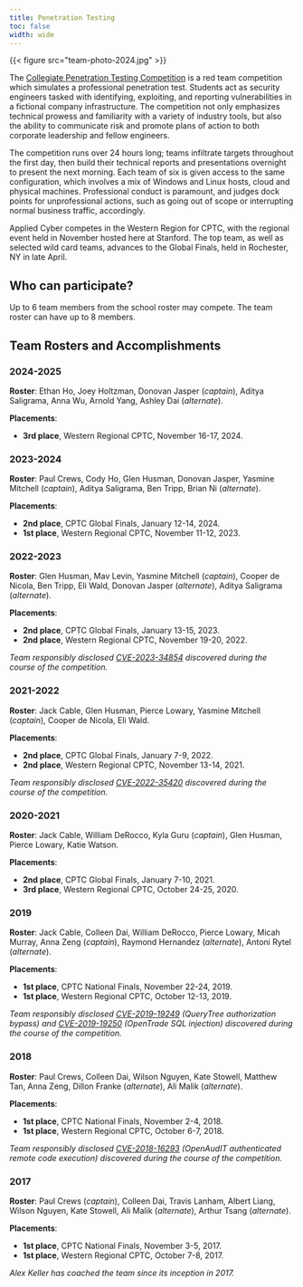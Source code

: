 ```yaml
---
title: Penetration Testing
toc: false
width: wide
---
```


{{< figure src="team-photo-2024.jpg" >}}

The [Collegiate Penetration Testing Competition](https://cp.tc) is a red team competition which simulates a professional penetration test. Students act as security engineers tasked with identifying, exploiting, and reporting vulnerabilities in a fictional company infrastructure. The competition not only emphasizes technical prowess and familiarity with a variety of industry tools, but also the ability to communicate risk and promote plans of action to both corporate leadership and fellow engineers.

The competition runs over 24 hours long; teams infiltrate targets throughout the first day, then build their technical reports and presentations overnight to present the next morning. Each team of six is given access to the same configuration, which involves a mix of Windows and Linux hosts, cloud and physical machines. Professional conduct is paramount, and judges dock points for unprofessional actions, such as going out of scope or interrupting normal business traffic, accordingly.

Applied Cyber competes in the Western Region for CPTC, with the regional event held in November hosted here at Stanford. The top team, as well as selected wild card teams, advances to the Global Finals, held in Rochester, NY in late April.

## Who can participate?

Up to 6 team members from the school roster may compete. The team roster can have up to 8 members.

## Team Rosters and Accomplishments

### 2024-2025

**Roster**: Ethan Ho, Joey Holtzman, Donovan Jasper (*captain*), Aditya Saligrama, Anna Wu, Arnold Yang, Ashley Dai (*alternate*).

**Placements**:
* **3rd place**, Western Regional CPTC, November 16-17, 2024.

### 2023-2024

**Roster**: Paul Crews, Cody Ho, Glen Husman, Donovan Jasper, Yasmine Mitchell (*captain*), Aditya Saligrama, Ben Tripp, Brian Ni (*alternate*).

**Placements**:
* **2nd place**, CPTC Global Finals, January 12-14, 2024.
* **1st place**, Western Regional CPTC, November 11-12, 2023.

### 2022-2023

**Roster**: Glen Husman, Mav Levin, Yasmine Mitchell (*captain*), Cooper de Nicola, Ben Tripp, Eli Wald, Donovan Jasper (*alternate*), Aditya Saligrama (*alternate*).

**Placements**:
* **2nd place**, CPTC Global Finals, January 13-15, 2023.
* **2nd place**, Western Regional CPTC, November 19-20, 2022.

*Team responsibly disclosed [CVE-2023-34854](https://cve.mitre.org/cgi-bin/cvename.cgi?name=CVE-2023-34854) discovered during the course of the competition.*

### 2021-2022

**Roster**: Jack Cable, Glen Husman, Pierce Lowary, Yasmine Mitchell (*captain*), Cooper de Nicola, Eli Wald.

**Placements**:
* **2nd place**, CPTC Global Finals, January 7-9, 2022.
* **2nd place**, Western Regional CPTC, November 13-14, 2021.

*Team responsibly disclosed [CVE-2022-35420](https://cve.mitre.org/cgi-bin/cvename.cgi?name=CVE-2022-35420) discovered during the course of the competition.*

### 2020-2021

**Roster**: Jack Cable, William DeRocco, Kyla Guru (*captain*), Glen Husman, Pierce Lowary, Katie Watson.

**Placements**:
* **2nd place**, CPTC Global Finals, January 7-10, 2021.
* **3rd place**, Western Regional CPTC, October 24-25, 2020.

### 2019

**Roster**: Jack Cable, Colleen Dai, William DeRocco, Pierce Lowary, Micah Murray, Anna Zeng (*captain*), Raymond Hernandez (*alternate*), Antoni Rytel (*alternate*).

**Placements**:
* **1st place**, CPTC National Finals, November 22-24, 2019.
* **1st place**, Western Regional CPTC, October 12-13, 2019.

*Team responsibly disclosed [CVE-2019-19249](https://cve.mitre.org/cgi-bin/cvename.cgi?name=CVE-2019-19249) (QueryTree authorization bypass) and [CVE-2019-19250](https://cve.mitre.org/cgi-bin/cvename.cgi?name=CVE-2019-19250) (OpenTrade SQL injection) discovered during the course of the competition.*

### 2018

**Roster**: Paul Crews, Colleen Dai, Wilson Nguyen, Kate Stowell, Matthew Tan, Anna Zeng, Dillon Franke (*alternate*), Ali Malik (*alternate*).

**Placements**:
* **1st place**, CPTC National Finals, November 2-4, 2018.
* **1st place**, Western Regional CPTC, October 6-7, 2018.

*Team responsibly disclosed [CVE-2018-16293](https://cve.mitre.org/cgi-bin/cvename.cgi?name=CVE-2018-16293) (OpenAudIT authenticated remote code execution) discovered during the course of the competition.*

### 2017

**Roster**: Paul Crews (*captain*), Colleen Dai, Travis Lanham, Albert Liang, Wilson Nguyen, Kate Stowell, Ali Malik (*alternate*), Arthur Tsang (*alternate*).

**Placements**:
* **1st place**, CPTC National Finals, November 3-5, 2017.
* **1st place**, Western Regional CPTC, October 7-8, 2017.

*Alex Keller has coached the team since its inception in 2017.*